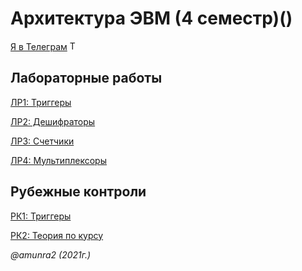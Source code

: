 # Архитектура ЭВМ (4 семестр)()

 [Я в Телеграм](https://t.me/amunra2) <img src="https://img.icons8.com/external-tal-revivo-shadow-tal-revivo/344/external-telegram-is-a-cloud-based-instant-messaging-and-voice-over-ip-service-logo-shadow-tal-revivo.png" alt="Telegram" width=15>

 ## Лабораторные работы

 [ЛР1: Триггеры](./lab_01/)

 [ЛР2: Дешифраторы](./lab_02/)

 [ЛР3: Счетчики](./lab_03/)

 [ЛР4: Мультиплексоры](./lab_04/)

 ## Рубежные контроли

 [РК1: Триггеры](./rk/)

 [РК2: Теория по курсу](./rk/)

_@amunra2 (2021г.)_
